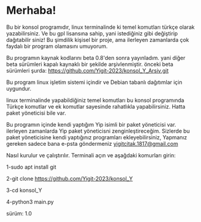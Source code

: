 # Merhaba!

Bu bir konsol programıdır, linux terminalinde ki temel komutları türkçe olarak
yazabilirsiniz. Ve bu gpl lisansına sahip, yani istediğiniz gibi değiştirip 
dağıtabilir siniz! Bu şimdilik kişisel bir proje, ama ilerleyen zamanlarda çok faydalı bir
program olamasını umuyorum.

Bu programın kaynak kodlarını beta 0.8'den sonra yayınladım. yani diğer beta sürümleri kapalı kaynaklı bir şekilde arşivlenmiştir.
önceki beta sürümleri şurda: https://github.com/Yigit-2023/konsol_Y_Arsiv.git

Bu program linux işletim sistemi içindir ve Debian tabanlı dağıtımlar için uygundur.

linux terminalinde yapabildiğiniz temel komutları bu konsol programında Türkçe komutlar ve ek komutlar sayesinde rahatlıkla yapabilirsiniz.
Hatta paket yöneticisi bile var.

Bu programın içinde kendi yaptığım Yip isimli bir paket yöneticisi var. ilerleyen zamanlarda Yip paket yöneticisni zenginleştireceğim.
Sizlerde bu paket yöneticisine kendi yaptığınız programları ekleyebilirsiniz, Yapmanız gereken sadece bana e-psta göndermeniz
yigitcitak.1817@gmail.com


Nasıl kurulur ve çalıştırılır.
Terminali açın ve aşağdaki komurları girin:

1-sudo apt install git

2-git clone https://github.com/Yigit-2023/konsol_Y

3-cd konsol_Y

4-python3 main.py









sürüm: 1.0
